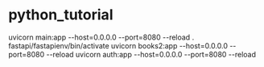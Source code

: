 # python_tutorial

uvicorn main:app --host=0.0.0.0 --port=8080 --reload
. fastapi/fastapienv/bin/activate
uvicorn books2:app --host=0.0.0.0 --port=8080 --reload
uvicorn auth:app --host=0.0.0.0 --port=8080 --reload
